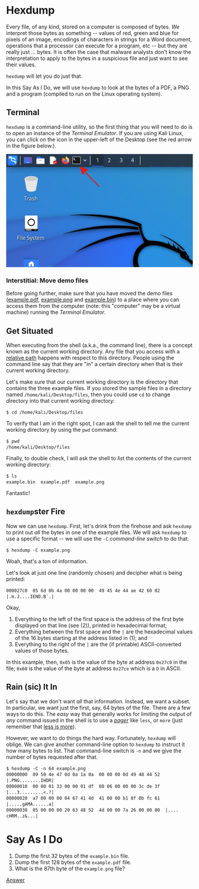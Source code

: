 # Hexdump

Every file, of any kind, stored on a computer is composed of bytes. *We* interpret those bytes as something -- values of red, green and blue for pixels of an image, encodings of characters in strings for a Word document, operations that a processor can execute for a program, etc -- but they are really just ... bytes. It is often the case that malware analysts don't know the interpretation to apply to the bytes in a suspicious file and just want to see their values.

`hexdump` will let you do just that.

In this Say As I Do, we will use `hexdump` to look at the bytes of a PDF, a PNG and a program (compiled to run on the Linux operating system).

## Terminal

`hexdump` is a command-line utility, so the first thing that you will need to do is to open an instance of the *Terminal Emulator*. If you are using Kali Linux, you can click on the icon in the upper-left of the Desktop (see the red arrow in the figure below.).

![Open a Terminal Emulator in Kali Linux](./../images/kali-terminal.png)

### Interstitial: Move demo files

Before going further, make sure that you have moved the demo files ([example.pdf](../files/example.pdf), [example.png](../files/example.png) and [example.bin](../files/example.bin)) to a place where you can access them from the computer (note: this "computer" may be a virtual machine) running the *Terminal Emulator*. 

## Get Situated

When executing from the shell (a.k.a., the command line), there is a concept known as the current working directory. Any file that you access with a [relative path](https://en.wikipedia.org/wiki/Path_(computing)#Absolute_and_relative_paths) happens with respect to this directory. People using the command line say that they are "in" a certain directory when that is their current working directory.

Let's make sure that our current working directory is the directory that contains the three example files. If you stored the sample files in a directory named `/home/kali/Desktop/files`, then you could use `cd` to *c*hange *d*irectory into that current working directory:

```console
$ cd /home/kali/Desktop/files
```

To verify that I am in the right spot, I can ask the shell to tell me the current working directory by using the `pwd` command:

```console
$ pwd
/home/kali/Desktop/files
```

Finally, to double check, I will ask the shell to *l*i*s*t the contents of the current working directory:

```console
$ ls
example.bin  example.pdf  example.png
```

Fantastic!

## `hexdump`ster Fire

Now we can use `hexdump`. First, let's drink from the firehose and ask `hexdump` to print out *all* the bytes in one of the example files. We will ask `hexdump` to use a specific format -- we will use the `-C` *command-line switch* to do that:

```console
$ hexdump -C example.png
```

Woah, that's a ton of information.

Let's look at just one line (randomly chosen) and decipher what is being printed:

```
000027c0  05 6d 0b 4a 00 00 00 00  49 45 4e 44 ae 42 60 82  |.m.J....IEND.B`.|
```

Okay, 
1. Everything to the left of the first space is the address of the first byte displayed on that line (see (2)), printed in hexadecimal format;
2. Everything between the first space and the `|` are the hexadecimal values of the 16 bytes starting at the address listed in (1); and
3. Everything to the right of the `|` are the (if printable) ASCII-converted values of those bytes.

In this example, then, `0x05` is the value of the byte at address `0x27c0` in the file; `0x60` is the value of the byte at address `0x27ce` which is a `D` in ASCII. 

## Rain (sic) It In

Let's say that we don't want *all* that information. Instead, we want a subset. In particular, we want just the first, say, 64 bytes of the file. There are a few ways to do this. The *easy* way that generally works for limiting the output of *any* command issued in the shell is to use a [*pager*](https://en.wikipedia.org/wiki/Terminal_pager) like `less`, or `more` (just remember that [less is more](https://askubuntu.com/a/1192084)).

However, we want to do things the hard way. Fortunately, `hexdump` will oblige. We can give another command-line option to `hexdump` to instruct it how many bytes to list. That command-line switch is `-n` and we give the number of bytes requested after that.

```console
$ hexdump -C -n 64 example.png
00000000  89 50 4e 47 0d 0a 1a 0a  00 00 00 0d 49 48 44 52  |.PNG........IHDR|
00000010  00 00 01 33 00 00 01 df  08 06 00 00 00 3c de 3f  |...3.........<.?|
00000020  a7 00 00 00 04 67 41 4d  41 00 00 b1 8f 0b fc 61  |.....gAMA......a|
00000030  05 00 00 00 20 63 48 52  4d 00 00 7a 26 00 00 80  |.... cHRM..z&...|
```

# Say As I Do

1. Dump the first 32 bytes of the `example.bin` file.
2. Dump the first 128 bytes of the `example.pdf` file.
3. What is the 87th byte of the `example.png` file?

[Answer](./hexdump.md)